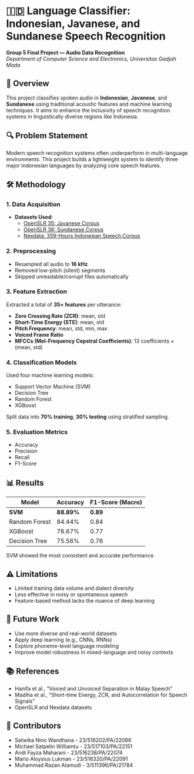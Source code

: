 # 🇮🇩 Language Classifier: Indonesian, Javanese, and Sundanese Speech Recognition

**Group 5 Final Project — Audio Data Recognition**  
*Department of Computer Science and Electronics, Universitas Gadjah Mada*

## 📌 Overview

This project classifies spoken audio in **Indonesian**, **Javanese**, and **Sundanese** using traditional acoustic features and machine learning techniques. It aims to enhance the inclusivity of speech recognition systems in linguistically diverse regions like Indonesia.

## 🔍 Problem Statement

Modern speech recognition systems often underperform in multi-language environments. This project builds a lightweight system to identify three major Indonesian languages by analyzing core speech features.

## 🛠️ Methodology

### 1. Data Acquisition
- **Datasets Used**:
  - [OpenSLR 35: Javanese Corpus](https://www.openslr.org/35/)
  - [OpenSLR 36: Sundanese Corpus](https://www.openslr.org/36/)
  - [Nexdata: 359-Hours Indonesian Speech Corpus](https://github.com/Nexdata-AI/359-Hours-Indonesian-Speech-Data-by-Mobile-Phone_Reading)

### 2. Preprocessing
- Resampled all audio to **16 kHz**
- Removed low-pitch (silent) segments
- Skipped unreadable/corrupt files automatically

### 3. Feature Extraction
Extracted a total of **35+ features** per utterance:
- **Zero Crossing Rate (ZCR)**: mean, std
- **Short-Time Energy (STE)**: mean, std
- **Pitch Frequency**: mean, std, min, max
- **Voiced Frame Ratio**
- **MFCCs (Mel-Frequency Cepstral Coefficients)**: 13 coefficients × (mean, std)

### 4. Classification Models
Used four machine learning models:
- Support Vector Machine (SVM)
- Decision Tree
- Random Forest
- XGBoost

Split data into **70% training**, **30% testing** using stratified sampling.

### 5. Evaluation Metrics
- Accuracy
- Precision
- Recall
- F1-Score

## 📊 Results

| Model          | Accuracy | F1-Score (Macro) |
|----------------|----------|------------------|
| **SVM**        | **88.89%** | **0.89**         |
| Random Forest  | 84.44%   | 0.84             |
| XGBoost        | 76.67%   | 0.77             |
| Decision Tree  | 75.56%   | 0.76             |

SVM showed the most consistent and accurate performance.

## ⚠️ Limitations
- Limited training data volume and dialect diversity
- Less effective in noisy or spontaneous speech
- Feature-based method lacks the nuance of deep learning

## 🔮 Future Work
- Use more diverse and real-world datasets
- Apply deep learning (e.g., CNNs, RNNs)
- Explore phoneme-level language modeling
- Improve model robustness in mixed-language and noisy contexts


## 📚 References
- Hanifa et al., “Voiced and Unvoiced Separation in Malay Speech”
- Madiha et al., “Short-time Energy, ZCR, and Autocorrelation for Speech Signals”
- OpenSLR and Nexdata datasets

## 👥 Contributors
- Satwika Nino Wandhana - 23/516202/PA/22066
- Michael Satpelin Williamtu - 23/517103/PA/22151
- Andi Fayza Maharani - 23/516238/PA/22074
- Mario Aloysius Lukman - 23/516320/PA/22091
- Muhammad Razan Alamudi - 3/511396/PA/21784


